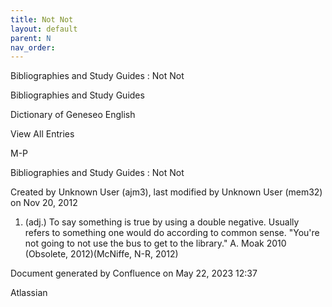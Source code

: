 ```yaml
---
title: Not Not
layout: default
parent: N
nav_order:
---
```


Bibliographies and Study Guides : Not Not

Bibliographies and Study Guides

Dictionary of Geneseo English

View All Entries

M-P

Bibliographies and Study Guides : Not Not

Created by  Unknown User (ajm3), last modified by  Unknown User (mem32) on Nov 20, 2012

1. (adj.) To say something is true by using a double negative. Usually refers to something one would do according to common sense. &quot;You're not going to not use the bus to get to the library.&quot; A. Moak 2010 (Obsolete, 2012)(McNiffe, N-R, 2012)

Document generated by Confluence on May 22, 2023 12:37

Atlassian

